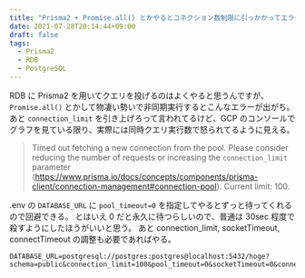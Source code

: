 ```yaml
---
title: "Prisma2 + Promise.all() とかやるとコネクション数制限に引っかかってエラーになる件"
date: 2021-07-28T20:14:44+09:00
draft: false
tags:
  - Prisma2
  - RDB
  - PostgreSQL
---
```


RDB に Prisma2 を用いてクエリを投げるのはよくやると思うんですが、`Promise.all()` とかして物凄い勢いで非同期実行するとこんなエラーが出がち。
あと `connection_limit` を引き上げろって言われてるけど、GCP のコンソールでグラフを見ている限り、実際には同時クエリ実行数で怒られてるように見える。

> Timed out fetching a new connection from the pool. Please consider reducing the number of requests or increasing the `connection_limit` parameter (https://www.prisma.io/docs/concepts/components/prisma-client/connection-management#connection-pool). Current limit: 100.

.env の `DATABASE_URL` に `pool_timeout=0` を指定してやるとずっと待ってくれるので回避できる。
とはいえ 0 だと永久に待つらしいので、普通は 30sec 程度で殺すようにしたほうがいいと思う。
あと connection_limit, socketTimeout, connectTimeout の調整も必要であればやる。

```env
DATABASE_URL=postgresql://postgres:postgres@localhost:5432/hoge?schema=public&connection_limit=100&pool_timeout=0&socketTimeout=0&connectTimeout=0
```
